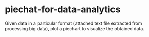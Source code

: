 # piechat-for-data-analytics
Given data in a particular format (attached text file extracted from processing big data), plot a piechart to visualize the obtained data.

